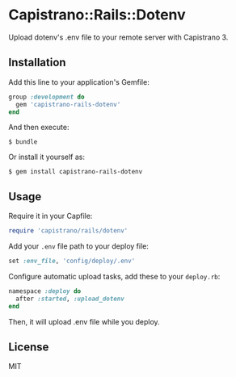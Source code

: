 # Capistrano::Rails::Dotenv

Upload dotenv's .env file to your remote server with Capistrano 3.

## Installation

Add this line to your application's Gemfile:

```ruby
group :development do
  gem 'capistrano-rails-dotenv'
end
```

And then execute:

    $ bundle

Or install it yourself as:

    $ gem install capistrano-rails-dotenv

## Usage

Require it in your Capfile:

```ruby
require 'capistrano/rails/dotenv'
```

Add your ```.env``` file path to your deploy file:

```ruby
set :env_file, 'config/deploy/.env'
```

Configure automatic upload tasks, add these to your ```deploy.rb```:

```ruby
namespace :deploy do
  after :started, :upload_dotenv
end
```

Then, it will upload .env file while you deploy.

## License

MIT

